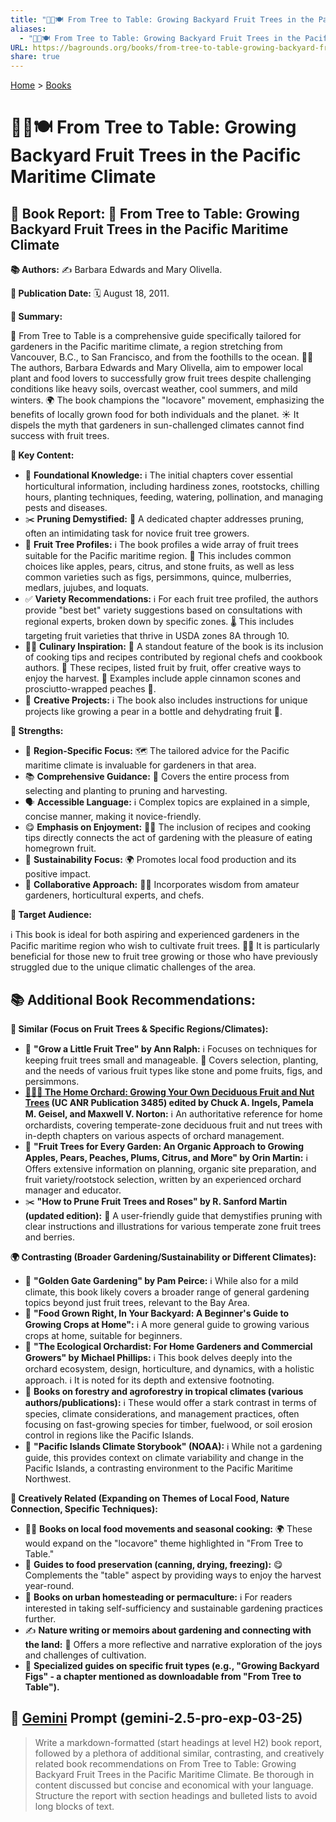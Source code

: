 ```yaml
---
title: "🌳🍎🍽️ From Tree to Table: Growing Backyard Fruit Trees in the Pacific Maritime Climate"
aliases:
  - "🌳🍎🍽️ From Tree to Table: Growing Backyard Fruit Trees in the Pacific Maritime Climate"
URL: https://bagrounds.org/books/from-tree-to-table-growing-backyard-fruit-trees-in-the-pacific-maritime-climate
share: true
---
```

[Home](../index.md) > [Books](./index.md)  
# 🌳🍎🍽️ From Tree to Table: Growing Backyard Fruit Trees in the Pacific Maritime Climate  
## 🌳 Book Report: 🍎 From Tree to Table: Growing Backyard Fruit Trees in the Pacific Maritime Climate  
  
**📚 Authors:** ✍️ Barbara Edwards and Mary Olivella.  
  
**📅 Publication Date:** 🗓️ August 18, 2011.  
  
**📝 Summary:**  
  
🍎 From Tree to Table is a comprehensive guide specifically tailored for gardeners in the Pacific maritime climate, a region stretching from Vancouver, B.C., to San Francisco, and from the foothills to the ocean. 👩‍🌾 The authors, Barbara Edwards and Mary Olivella, aim to empower local plant and food lovers to successfully grow fruit trees despite challenging conditions like heavy soils, overcast weather, cool summers, and mild winters. 🌍 The book champions the "locavore" movement, emphasizing the benefits of locally grown food for both individuals and the planet. ☀️ It dispels the myth that gardeners in sun-challenged climates cannot find success with fruit trees.  
  
**🔑 Key Content:**  
  
* 🌱 **Foundational Knowledge:** ℹ️ The initial chapters cover essential horticultural information, including hardiness zones, rootstocks, chilling hours, planting techniques, feeding, watering, pollination, and managing pests and diseases.  
* ✂️ **Pruning Demystified:** 🌳 A dedicated chapter addresses pruning, often an intimidating task for novice fruit tree growers.  
* 🍎 **Fruit Tree Profiles:** ℹ️ The book profiles a wide array of fruit trees suitable for the Pacific maritime region. 🍏 This includes common choices like apples, pears, citrus, and stone fruits, as well as less common varieties such as figs, persimmons, quince, mulberries, medlars, jujubes, and loquats.  
* ✅ **Variety Recommendations:** ℹ️ For each fruit tree profiled, the authors provide "best bet" variety suggestions based on consultations with regional experts, broken down by specific zones. 🌡️ This includes targeting fruit varieties that thrive in USDA zones 8A through 10.  
* 🧑‍🍳 **Culinary Inspiration:** 🌟 A standout feature of the book is its inclusion of cooking tips and recipes contributed by regional chefs and cookbook authors. 📝 These recipes, listed fruit by fruit, offer creative ways to enjoy the harvest. 🍎 Examples include apple cinnamon scones and prosciutto-wrapped peaches 🍑.  
* 🎨 **Creative Projects:** ℹ️ The book also includes instructions for unique projects like growing a pear in a bottle and dehydrating fruit 🔆.  
  
**💪 Strengths:**  
  
* 📍 **Region-Specific Focus:** 🗺️ The tailored advice for the Pacific maritime climate is invaluable for gardeners in that area.  
* 📚 **Comprehensive Guidance:** 🌳 Covers the entire process from selecting and planting to pruning and harvesting.  
* 🗣️ **Accessible Language:** ℹ️ Complex topics are explained in a simple, concise manner, making it novice-friendly.  
* 😋 **Emphasis on Enjoyment:** 🧑‍🍳 The inclusion of recipes and cooking tips directly connects the act of gardening with the pleasure of eating homegrown fruit.  
* 🌱 **Sustainability Focus:** 🌍 Promotes local food production and its positive impact.  
* 🤝 **Collaborative Approach:** 🧑‍🌾 Incorporates wisdom from amateur gardeners, horticultural experts, and chefs.  
  
**🎯 Target Audience:**  
  
ℹ️ This book is ideal for both aspiring and experienced gardeners in the Pacific maritime region who wish to cultivate fruit trees. 🧑‍🌾 It is particularly beneficial for those new to fruit tree growing or those who have previously struggled due to the unique climatic challenges of the area.  
  
## 📚 Additional Book Recommendations:  
  
  
**🍎 Similar (Focus on Fruit Trees & Specific Regions/Climates):**  
  
* 🌳 **"Grow a Little Fruit Tree" by Ann Ralph:** ℹ️ Focuses on techniques for keeping fruit trees small and manageable. 🍎 Covers selection, planting, and the needs of various fruit types like stone and pome fruits, figs, and persimmons.  
* **[🏡🍎🌳 The Home Orchard: Growing Your Own Deciduous Fruit and Nut Trees](../../the-home-orchard-growing-your-own-deciduous-fruit-and-nut-trees.md) (UC ANR Publication 3485) edited by Chuck A. Ingels, Pamela M. Geisel, and Maxwell V. Norton:** ℹ️ An authoritative reference for home orchardists, covering temperate-zone deciduous fruit and nut trees with in-depth chapters on various aspects of orchard management.  
* 🍎 **"Fruit Trees for Every Garden: An Organic Approach to Growing Apples, Pears, Peaches, Plums, Citrus, and More" by Orin Martin:** ℹ️ Offers extensive information on planning, organic site preparation, and fruit variety/rootstock selection, written by an experienced orchard manager and educator.  
* ✂️ **"How to Prune Fruit Trees and Roses" by R. Sanford Martin (updated edition):** 🌳 A user-friendly guide that demystifies pruning with clear instructions and illustrations for various temperate zone fruit trees and berries.  
  
**🌍 Contrasting (Broader Gardening/Sustainability or Different Climates):**  
  
* 🌻 **"Golden Gate Gardening" by Pam Peirce:** ℹ️ While also for a mild climate, this book likely covers a broader range of general gardening topics beyond just fruit trees, relevant to the Bay Area.  
* 🥕 **"Food Grown Right, In Your Backyard: A Beginner's Guide to Growing Crops at Home":** ℹ️ A more general guide to growing various crops at home, suitable for beginners.  
* 🌳 **"The Ecological Orchardist: For Home Gardeners and Commercial Growers" by Michael Phillips:** ℹ️ This book delves deeply into the orchard ecosystem, design, horticulture, and dynamics, with a holistic approach. ℹ️ It is noted for its depth and extensive footnoting.  
* 🌴 **Books on forestry and agroforestry in tropical climates (various authors/publications):** ℹ️ These would offer a stark contrast in terms of species, climate considerations, and management practices, often focusing on fast-growing species for timber, fuelwood, or soil erosion control in regions like the Pacific Islands.  
* 🌊 **"Pacific Islands Climate Storybook" (NOAA):** ℹ️ While not a gardening guide, this provides context on climate variability and change in the Pacific Islands, a contrasting environment to the Pacific Maritime Northwest.  
  
**🌱 Creatively Related (Expanding on Themes of Local Food, Nature Connection, Specific Techniques):**  
  
* 🧑‍🌾 **Books on local food movements and seasonal cooking:** 🌍 These would expand on the "locavore" theme highlighted in "From Tree to Table."  
* 🥫 **Guides to food preservation (canning, drying, freezing):** 😋 Complements the "table" aspect by providing ways to enjoy the harvest year-round.  
* 🏡 **Books on urban homesteading or permaculture:** ℹ️ For readers interested in taking self-sufficiency and sustainable gardening practices further.  
* ✍️ **Nature writing or memoirs about gardening and connecting with the land:** 📖 Offers a more reflective and narrative exploration of the joys and challenges of cultivation.  
* 🍏 **Specialized guides on specific fruit types (e.g., "Growing Backyard Figs" - a chapter mentioned as downloadable from "From Tree to Table").**  
  
## 💬 [Gemini](../software/gemini.md) Prompt (gemini-2.5-pro-exp-03-25)  
> Write a markdown-formatted (start headings at level H2) book report, followed by a plethora of additional similar, contrasting, and creatively related book recommendations on From Tree to Table: Growing Backyard Fruit Trees in the Pacific Maritime Climate. Be thorough in content discussed but concise and economical with your language. Structure the report with section headings and bulleted lists to avoid long blocks of text.